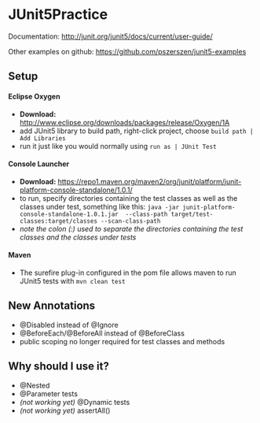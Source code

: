 # JUnit5Practice

Documentation: <http://junit.org/junit5/docs/current/user-guide/>

Other examples on github: <https://github.com/pszerszen/junit5-examples>

## Setup

#### Eclipse Oxygen
- 	**Download:** <http://www.eclipse.org/downloads/packages/release/Oxygen/1A>
- add JUnit5 library to build path, right-click project, choose ```build path | Add Libraries```
- run it just like you would normally using ```run as | JUnit Test```

#### Console Launcher
- **Download:** <https://repo1.maven.org/maven2/org/junit/platform/junit-platform-console-standalone/1.0.1/>
- to run, specify directories containing the test classes as well as the classes under test, something like this:
```java -jar junit-platform-console-standalone-1.0.1.jar  --class-path target/test-classes:target/classes --scan-class-path```
- *note the colon (:) used to separate the directories containing the test classes and the classes under tests*

#### Maven
- The surefire plug-in configured in the pom file allows maven to run JUnit5 tests with ```mvn clean test```

## New Annotations

- @Disabled instead of @Ignore
- @BeforeEach/@BeforeAll instead of @BeforeClass
- public scoping no longer required for test classes and methods

## Why should I use it?

- @Nested
- @Parameter tests
- *(not working yet)* @Dynamic tests
- *(not working yet)* assertAll()
